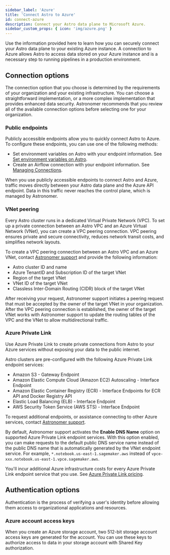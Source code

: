 ```yaml
---
sidebar_label: 'Azure'
title: 'Connect Astro to Azure'
id: connect-azure
description: Connect your Astro data plane to Microsoft Azure.
sidebar_custom_props: { icon: 'img/azure.png' }
---
```


Use the information provided here to learn how you can securely connect your Astro data plane to your existing Azure instance. A connection to Azure allows Astro to access data stored on your Azure instance and is a necessary step to running pipelines in a production environment.

## Connection options

The connection option that you choose is determined by the requirements of your organization and your existing infrastructure. You can choose a straightforward implementation, or a more complex implementation that provides enhanced data security. Astronomer recommends that you review all of the available connection options before selecting one for your organization. 

### Public endpoints

Publicly accessible endpoints allow you to quickly connect Astro to Azure. To configure these endpoints, you can use one of the following methods:

- Set environment variables on Astro with your endpoint information. See [Set environment variables on Astro](environment-variables.md).
- Create an Airflow connection with your endpoint information. See [Managing Connections](https://airflow.apache.org/docs/apache-airflow/stable/howto/connection.html).

When you use publicly accessible endpoints to connect Astro and Azure, traffic moves directly between your Astro data plane and the Azure API endpoint. Data in this traffic never reaches the control plane, which is managed by Astronomer.

### VNet peering

Every Astro cluster runs in a dedicated Virtual Private Network (VPC). To set up a private connection between an Astro VPC and an Azure Virtual Network (VNet), you can create a VPC peering connection. VPC peering ensures private and secure connectivity, reduces network transit costs, and simplifies network layouts.

To create a VPC peering connection between an Astro VPC and an Azure VNet, contact [Astronomer support](https://cloud.astronomer.io/support) and provide the following information:

- Astro cluster ID and name
- Azure TenantID and Subscription ID of the target VNet
- Region of the target VNet
- VNet ID of the target VNet
- Classless Inter-Domain Routing (CIDR) block of the target VNet

After receiving your request, Astronomer support initiates a peering request that must be accepted by the owner of the target VNet in your organization. After the VPC peering connection is established, the owner of the target VNet works with Astronomer support to update the routing tables of the VPC and the VNet to allow multidirectional traffic.

### Azure Private Link

Use Azure Private Link to create private connections from Astro to your Azure services without exposing your data to the public internet.

Astro clusters are pre-configured with the following Azure Private Link endpoint services:

- Amazon S3 - Gateway Endpoint
- Amazon Elastic Compute Cloud (Amazon EC2) Autoscaling - Interface Endpoint
- Amazon Elastic Container Registry (ECR) - Interface Endpoints for ECR API and Docker Registry API
- Elastic Load Balancing (ELB)  - Interface Endpoint
- AWS Security Token Service (AWS STS) - Interface Endpoint

To request additional endpoints, or assistance connecting to other Azure services, contact [Astronomer support](https://cloud.astronomer.io/support).

By default, Astronomer support activates the **Enable DNS Name** option on supported Azure Private Link endpoint services.  With this option enabled, you can make requests to the default public DNS service name instead of the public DNS name that is automatically generated by the VNet endpoint service. For example, `*.notebook.us-east-1.sagemaker.aws` instead of `vpce-xxx.notebook.us-east-1.vpce.sagemaker.aws`.

You'll incur additional Azure infrastructure costs for every Azure Private Link endpoint service that you use.  See [Azure Private Link pricing](https://azure.microsoft.com/en-us/pricing/details/private-link/).

## Authentication options

Authentication is the process of verifying a user's identity before allowing them access to organizational applications and resources.

### Azure account access keys

When you create an Azure storage account, two 512-bit storage account access keys are generated for the account. You can use these keys to authorize access to data in your storage account with Shared Key authorization.
